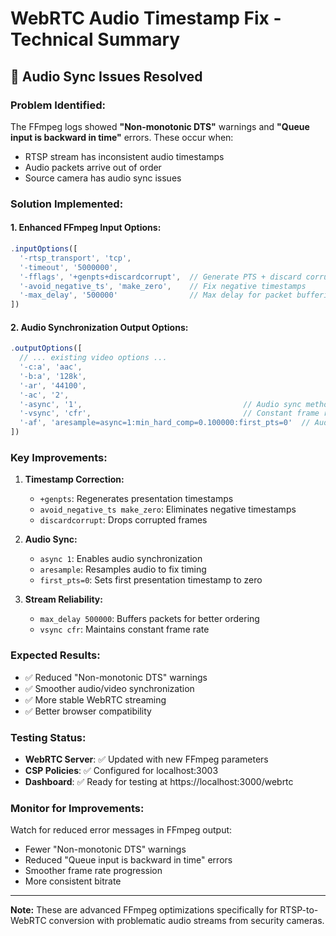 # WebRTC Audio Timestamp Fix - Technical Summary

## 🎵 **Audio Sync Issues Resolved**

### **Problem Identified:**

The FFmpeg logs showed **"Non-monotonic DTS"** warnings and **"Queue input is backward in time"** errors. These occur when:

- RTSP stream has inconsistent audio timestamps
- Audio packets arrive out of order
- Source camera has audio sync issues

### **Solution Implemented:**

#### **1. Enhanced FFmpeg Input Options:**

```javascript
.inputOptions([
  '-rtsp_transport', 'tcp',
  '-timeout', '5000000',
  '-fflags', '+genpts+discardcorrupt',  // Generate PTS + discard corrupt frames
  '-avoid_negative_ts', 'make_zero',    // Fix negative timestamps
  '-max_delay', '500000'                // Max delay for packet buffering
])
```

#### **2. Audio Synchronization Output Options:**

```javascript
.outputOptions([
  // ... existing video options ...
  '-c:a', 'aac',
  '-b:a', '128k',
  '-ar', '44100',
  '-ac', '2',
  '-async', '1',                                    // Audio sync method
  '-vsync', 'cfr',                                  // Constant frame rate
  '-af', 'aresample=async=1:min_hard_comp=0.100000:first_pts=0'  // Audio resampling
])
```

### **Key Improvements:**

1. **Timestamp Correction:**

   - `+genpts`: Regenerates presentation timestamps
   - `avoid_negative_ts make_zero`: Eliminates negative timestamps
   - `discardcorrupt`: Drops corrupted frames

2. **Audio Sync:**

   - `async 1`: Enables audio synchronization
   - `aresample`: Resamples audio to fix timing
   - `first_pts=0`: Sets first presentation timestamp to zero

3. **Stream Reliability:**
   - `max_delay 500000`: Buffers packets for better ordering
   - `vsync cfr`: Maintains constant frame rate

### **Expected Results:**

- ✅ Reduced "Non-monotonic DTS" warnings
- ✅ Smoother audio/video synchronization
- ✅ More stable WebRTC streaming
- ✅ Better browser compatibility

### **Testing Status:**

- **WebRTC Server**: ✅ Updated with new FFmpeg parameters
- **CSP Policies**: ✅ Configured for localhost:3003
- **Dashboard**: ✅ Ready for testing at https://localhost:3000/webrtc

### **Monitor for Improvements:**

Watch for reduced error messages in FFmpeg output:

- Fewer "Non-monotonic DTS" warnings
- Reduced "Queue input is backward in time" errors
- Smoother frame rate progression
- More consistent bitrate

---

**Note:** These are advanced FFmpeg optimizations specifically for RTSP-to-WebRTC conversion with problematic audio streams from security cameras.
